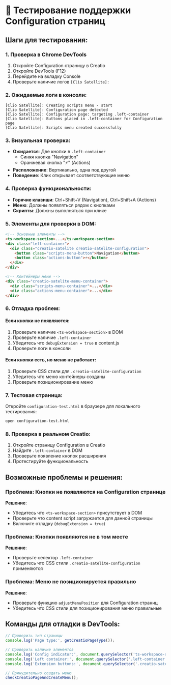 # 🧪 Тестирование поддержки Configuration страниц

## Шаги для тестирования:

### 1. Проверка в Chrome DevTools

1. Откройте Configuration страницу в Creatio
2. Откройте DevTools (F12)
3. Перейдите на вкладку Console
4. Проверьте наличие логов `[Clio Satellite]:`

### 2. Ожидаемые логи в консоли:

```
[Clio Satellite]: Creating scripts menu - start
[Clio Satellite]: Configuration page detected
[Clio Satellite]: Configuration page: targeting .left-container
[Clio Satellite]: Buttons placed in .left-container for Configuration page
[Clio Satellite]: Scripts menu created successfully
```

### 3. Визуальная проверка:

- **Ожидается**: Две кнопки в `.left-container`
  - Синяя кнопка "Navigation" 
  - Оранжевая кнопка "⚡" (Actions)
- **Расположение**: Вертикально, одна под другой
- **Поведение**: Клик открывает соответствующие меню

### 4. Проверка функциональности:

- **Горячие клавиши**: Ctrl+Shift+V (Navigation), Ctrl+Shift+A (Actions)
- **Меню**: Должны появляться рядом с кнопками
- **Скрипты**: Должны выполняться при клике

### 5. Элементы для проверки в DOM:

```html
<!-- Основные элементы -->
<ts-workspace-section>...</ts-workspace-section>
<div class="left-container">
  <div class="creatio-satelite creatio-satelite-configuration">
    <button class="scripts-menu-button">Navigation</button>
    <button class="actions-button">⚡</button>
  </div>
</div>

<!-- Контейнеры меню -->
<div class="creatio-satelite-menu-container">
  <div class="scripts-menu-container">...</div>
  <div class="actions-menu-container">...</div>
</div>
```

### 6. Отладка проблем:

#### Если кнопки не появляются:

1. Проверьте наличие `<ts-workspace-section>` в DOM
2. Проверьте наличие `.left-container` 
3. Убедитесь что `debugExtension = true` в content.js
4. Проверьте логи в консоли

#### Если кнопки есть, но меню не работает:

1. Проверьте CSS стили для `.creatio-satelite-configuration`
2. Убедитесь что меню контейнеры созданы
3. Проверьте позиционирование меню

### 7. Тестовая страница:

Откройте `configuration-test.html` в браузере для локального тестирования:

```bash
open configuration-test.html
```

### 8. Проверка в реальном Creatio:

1. Откройте страницу Configuration в Creatio
2. Найдите `.left-container` в DOM
3. Проверьте появление кнопок расширения
4. Протестируйте функциональность

## Возможные проблемы и решения:

### Проблема: Кнопки не появляются на Configuration странице

**Решение**: 
- Убедитесь что `<ts-workspace-section>` присутствует в DOM
- Проверьте что content script загружается для данной страницы
- Включите отладку (`debugExtension = true`)

### Проблема: Кнопки появляются не в том месте

**Решение**:
- Проверьте селектор `.left-container`
- Убедитесь что CSS стили `.creatio-satelite-configuration` применяются

### Проблема: Меню не позиционируется правильно

**Решение**:
- Проверьте функцию `adjustMenuPosition` для Configuration страниц
- Убедитесь что CSS стили для позиционирования меню правильные

## Команды для отладки в DevTools:

```javascript
// Проверить тип страницы
console.log('Page type:', getCreatioPageType());

// Проверить наличие элементов
console.log('Config indicator:', document.querySelector('ts-workspace-section'));
console.log('Left container:', document.querySelector('.left-container'));
console.log('Extension buttons:', document.querySelector('.creatio-satelite'));

// Принудительно создать меню
checkCreatioPageAndCreateMenu();
```
